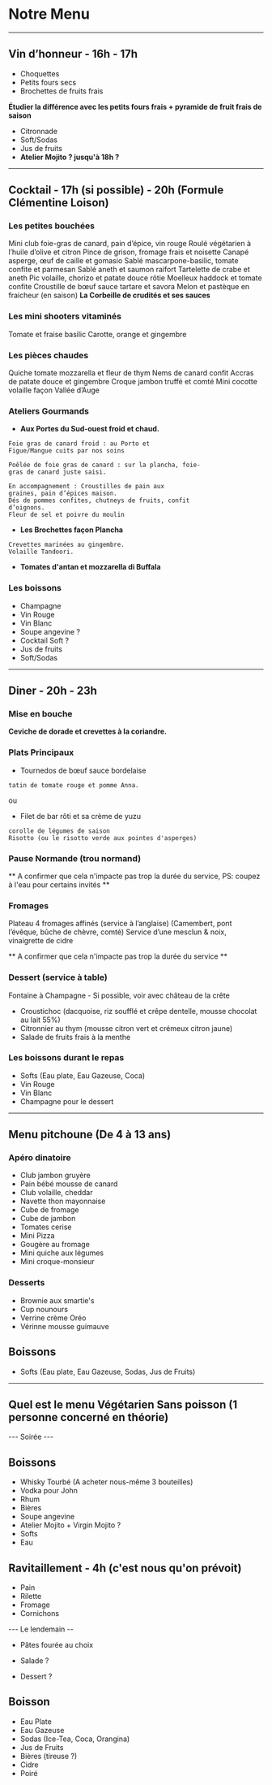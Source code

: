 # Notre Menu

---

## Vin d’honneur - 16h - 17h

- Choquettes
- Petits fours secs
- Brochettes de fruits frais

**Étudier la différence avec les petits fours frais + pyramide de fruit frais de saison**

- Citronnade
- Soft/Sodas
- Jus de fruits
- **Atelier Mojito ? jusqu'à 18h ?**

---

## Cocktail - **17h (si possible)** - 20h (Formule Clémentine Loison)

### Les petites bouchées
Mini club foie-gras de canard, pain d’épice, vin rouge
Roulé végétarien à l’huile d’olive et citron
Pince de grison, fromage frais et noisette
Canapé asperge, œuf de caille et gomasio
Sablé mascarpone-basilic, tomate confite et parmesan
Sablé aneth et saumon raifort
Tartelette de crabe et aneth
Pic volaille, chorizo et patate douce rôtie
Moelleux haddock et tomate confite
Croustille de bœuf sauce tartare et savora
Melon et pastèque en fraicheur (en saison)
**La Corbeille de crudités et ses sauces**

### Les mini shooters vitaminés
Tomate et fraise basilic
Carotte, orange et gingembre

### Les pièces chaudes
Quiche tomate mozzarella et fleur de thym
Nems de canard confit
Accras de patate douce et gingembre
Croque jambon truffé et comté
Mini cocotte volaille façon Vallée d’Auge

### Ateliers Gourmands

- **Aux Portes du Sud-ouest froid et chaud.**
```
Foie gras de canard froid : au Porto et
Figue/Mangue cuits par nos soins

Poêlée de foie gras de canard : sur la plancha, foie-
gras de canard juste saisi.

En accompagnement : Croustilles de pain aux
graines, pain d’épices maison.
Dés de pommes confites, chutneys de fruits, confit
d’oignons.
Fleur de sel et poivre du moulin
```

- **Les Brochettes façon Plancha**
```
Crevettes marinées au gingembre.
Volaille Tandoori.
```

- **Tomates d'antan et mozzarella di Buffala**

### Les boissons

- Champagne
- Vin Rouge
- Vin Blanc
- Soupe angevine ?
- Cocktail Soft ?
- Jus de fruits
- Soft/Sodas

---

## Diner - 20h - 23h

### Mise en bouche 

**Ceviche de dorade et crevettes à la coriandre.**

### Plats Principaux

- Tournedos de bœuf sauce bordelaise
```
tatin de tomate rouge et pomme Anna.
```

ou 

- Filet de bar rôti et sa crème de yuzu
```
corolle de légumes de saison
Risotto (ou le risotto verde aux pointes d'asperges)
```

### Pause Normande (trou normand)

** A confirmer que cela n'impacte pas trop la durée du service,
PS: coupez à l'eau pour certains invités **

### Fromages

Plateau 4 fromages affinés (service à l’anglaise)
(Camembert, pont l’évêque, bûche de chèvre, comté)
Service d’une mesclun & noix, vinaigrette de cidre

** A confirmer que cela n'impacte pas trop la durée du service **

### Dessert (service à table)

Fontaine à Champagne - Si possible, voir avec château de la crête 

- Croustichoc (dacquoise, riz soufflé et crêpe dentelle, mousse chocolat au lait 55%)
- Citronnier au thym (mousse citron vert et crémeux citron jaune)
- Salade de fruits frais à la menthe


### Les boissons durant le repas

- Softs (Eau plate, Eau Gazeuse, Coca)
- Vin Rouge
- Vin Blanc
- Champagne pour le dessert

--- 

## Menu pitchoune  (De 4 à 13 ans)

### Apéro dinatoire

- Club jambon gruyère
- Pain bébé mousse de canard
- Club volaille, cheddar
- Navette thon mayonnaise
- Cube de fromage
- Cube de jambon
- Tomates cerise
- Mini Pizza
- Gougère au fromage
- Mini quiche aux légumes
- Mini croque-monsieur


### Desserts

- Brownie aux smartie's
- Cup nounours
- Verrine crème Oréo
- Vérinne mousse guimauve

## Boissons

- Softs (Eau plate, Eau Gazeuse, Sodas, Jus de Fruits)

--- 

## Quel est le menu Végétarien Sans poisson (1 personne concerné en théorie)



--- Soirée --- 

## Boissons

- Whisky Tourbé (A acheter nous-même 3 bouteilles)
- Vodka pour John
- Rhum
- Bières
- Soupe angevine
- Atelier Mojito + Virgin Mojito ?
- Softs
- Eau


## Ravitaillement - 4h (c'est nous qu'on prévoit)

- Pain
- Rilette
- Fromage
- Cornichons



--- Le lendemain --

- Pâtes fourée au choix

- Salade ?
- Dessert ?

## Boisson

- Eau Plate
- Eau Gazeuse
- Sodas (Ice-Tea, Coca, Orangina)
- Jus de Fruits
- Bières (tireuse ?)
- Cidre
- Poiré
